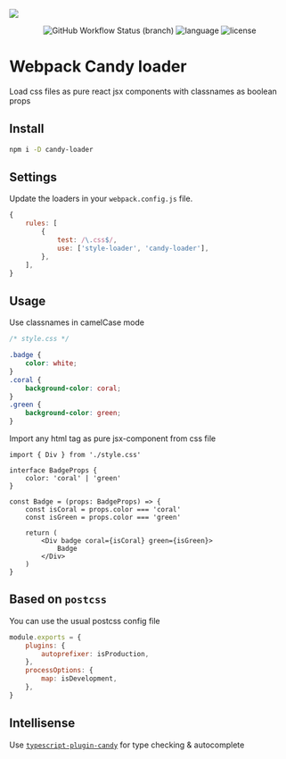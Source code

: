 ![](https://habrastorage.org/webt/xo/zq/sn/xozqsnyufkv3tporlvhkos_onqk.png)

<div align="center">
<img src="https://img.shields.io/github/workflow/status/iminside/candy-loader/Node.js%20CI/master" alt="GitHub Workflow Status (branch)" /> 
<img src="https://img.shields.io/github/languages/top/iminside/candy-loader" alt="language" />
<img src="https://img.shields.io/npm/l/candy-loader" alt="license" />  
</div>

# Webpack Candy loader

Load css files as pure react jsx components with classnames as boolean props

## Install

```bash
npm i -D candy-loader
```

## Settings

Update the loaders in your `webpack.config.js` file.

```js
{
    rules: [
        {
            test: /\.css$/,
            use: ['style-loader', 'candy-loader'],
        },
    ],
}
```

## Usage

Use classnames in camelCase mode

```css
/* style.css */

.badge {
    color: white;
}
.coral {
    background-color: coral;
}
.green {
    background-color: green;
}
```

Import any html tag as pure jsx-component from css file

```tsx
import { Div } from './style.css'

interface BadgeProps {
    color: 'coral' | 'green'
}

const Badge = (props: BadgeProps) => {
    const isCoral = props.color === 'coral'
    const isGreen = props.color === 'green'

    return (
        <Div badge coral={isCoral} green={isGreen}>
            Badge
        </Div>
    )
}
```

## Based on `postcss`

You can use the usual postcss config file

```js
module.exports = {
    plugins: {
        autoprefixer: isProduction,
    },
    processOptions: {
        map: isDevelopment,
    },
}
```

## Intellisense

Use [`typescript-plugin-candy`](https://github.com/iminside/typescript-plugin-candy) for type checking & autocomplete
